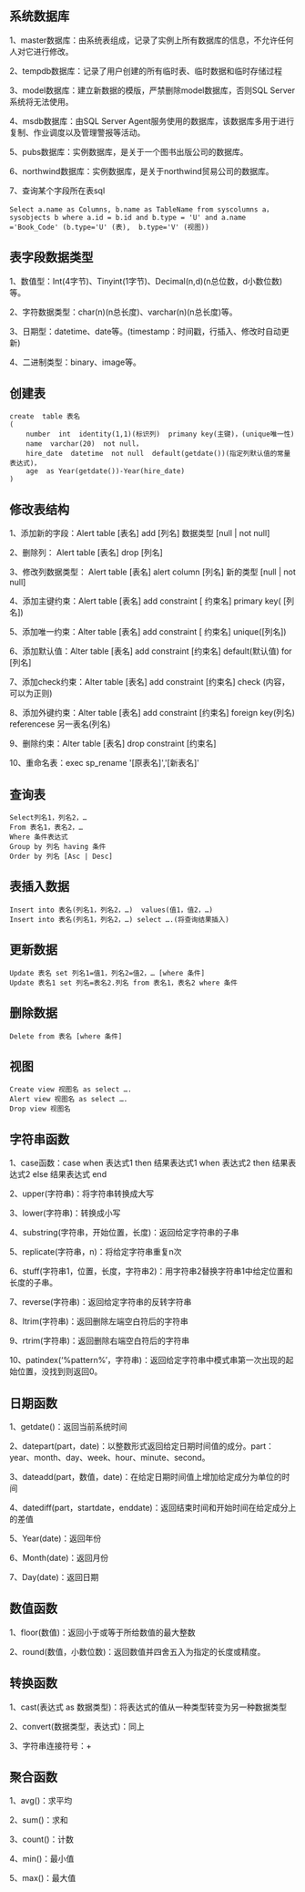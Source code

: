 ## 系统数据库

1、master数据库：由系统表组成，记录了实例上所有数据库的信息，不允许任何人对它进行修改。

2、tempdb数据库：记录了用户创建的所有临时表、临时数据和临时存储过程

3、model数据库：建立新数据的模版，严禁删除model数据库，否则SQL Server系统将无法使用。

4、msdb数据库：由SQL Server Agent服务使用的数据库，该数据库多用于进行复制、作业调度以及管理警报等活动。

5、pubs数据库：实例数据库，是关于一个图书出版公司的数据库。

6、northwind数据库：实例数据库，是关于northwind贸易公司的数据库。

7、查询某个字段所在表sql

	Select a.name as Columns, b.name as TableName from syscolumns a，sysobjects b where a.id = b.id and b.type = 'U' and a.name ='Book_Code' (b.type='U' (表),  b.type='V' (视图))

## 表字段数据类型

1、数值型：Int(4字节)、Tinyint(1字节)、Decimal(n,d)(n总位数，d小数位数)等。

2、字符数据类型：char(n)(n总长度)、varchar(n)(n总长度)等。

3、日期型：datetime、date等。(timestamp：时间戳，行插入、修改时自动更新)

4、二进制类型：binary、image等。

## 创建表

	create  table 表名
	( 
		number  int  identity(1,1)(标识列)  primany key(主键)，(unique唯一性)
	 	name  varchar(20)  not null，
	 	hire_date  datetime  not null  default(getdate())(指定列默认值的常量表达式)，
	 	age  as Year(getdate())-Year(hire_date)
	)

## 修改表结构

1、添加新的字段：Alert table [表名] add [列名] 数据类型 [null | not null]

2、删除列： Alert table [表名] drop [列名]

3、修改列数据类型： Alert table [表名] alert column [列名] 新的类型 [null | not null]

4、添加主键约束：Alert table [表名] add constraint [ 约束名] primary key( [列名])

5、添加唯一约束：Alter table [表名] add constraint [ 约束名] unique([列名])

6、添加默认值：Alter table [表名] add constraint [约束名] default(默认值) for [列名]

7、添加check约束：Alter table [表名] add constraint [约束名] check (内容，可以为正则)

8、添加外键约束：Alter table [表名] add constraint [约束名]  foreign key(列名) referencese 另一表名(列名)

9、删除约束：Alter table [表名] drop constraint [约束名] 

10、重命名表：exec sp_rename '[原表名]','[新表名]'

## 查询表

	Select列名1，列名2，…
	From 表名1，表名2，…
	Where 条件表达式
	Group by 列名 having 条件
	Order by 列名 [Asc | Desc]

## 表插入数据

	Insert into 表名(列名1，列名2，…)  values(值1，值2，…)
	Insert into 表名(列名1，列名2，…) select ….(将查询结果插入)

## 更新数据

	Update 表名 set 列名1=值1，列名2=值2，… [where 条件]
	Update 表名1 set 列名=表名2.列名 from 表名1，表名2 where 条件

## 删除数据

	Delete from 表名 [where 条件]

## 视图

	Create view 视图名 as select ….
	Alert view 视图名 as select ….
	Drop view 视图名

## 字符串函数

1、case函数：case when 表达式1 then 结果表达式1 when 表达式2 then 结果表达式2 else 结果表达式 end

2、upper(字符串)：将字符串转换成大写

3、lower(字符串)：转换成小写

4、substring(字符串，开始位置，长度)：返回给定字符串的子串

5、replicate(字符串，n)：将给定字符串重复n次

6、stuff(字符串1，位置，长度，字符串2)：用字符串2替换字符串1中给定位置和长度的子串。

7、reverse(字符串)：返回给定字符串的反转字符串

8、ltrim(字符串)：返回删除左端空白符后的字符串

9、rtrim(字符串)：返回删除右端空白符后的字符串

10、patindex(‘%pattern%’，字符串)：返回给定字符串中模式串第一次出现的起始位置，没找到则返回0。

## 日期函数

1、getdate()：返回当前系统时间

2、datepart(part，date)：以整数形式返回给定日期时间值的成分。part：year、month、day、week、hour、minute、second。

3、dateadd(part，数值，date)：在给定日期时间值上增加给定成分为单位的时间

4、datediff(part，startdate，enddate)：返回结束时间和开始时间在给定成分上的差值

5、Year(date)：返回年份

6、Month(date)：返回月份

7、Day(date)：返回日期

## 数值函数

1、floor(数值)：返回小于或等于所给数值的最大整数

2、round(数值，小数位数)：返回数值并四舍五入为指定的长度或精度。

## 转换函数

1、cast(表达式 as 数据类型)：将表达式的值从一种类型转变为另一种数据类型

2、convert(数据类型，表达式)：同上

3、字符串连接符号：+

## 聚合函数

1、avg()：求平均

2、sum()：求和

3、count()：计数

4、min()：最小值

5、max()：最大值







